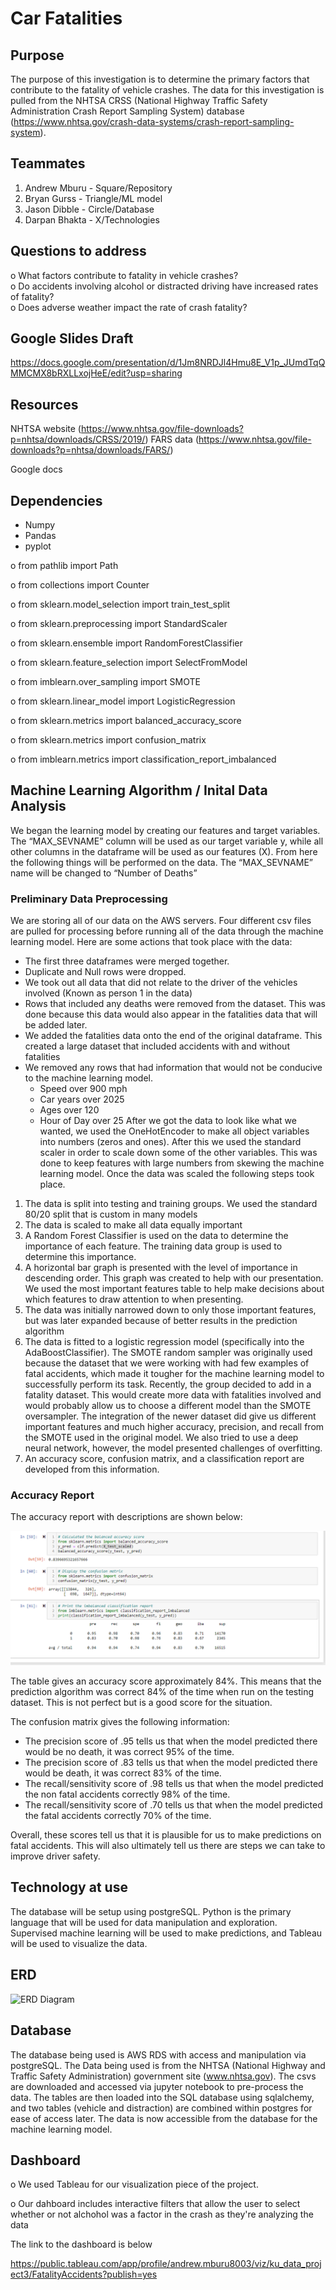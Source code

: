 # Car Fatalities
## Purpose
  The purpose of this investigation is to determine the primary factors that contribute to the fatality of vehicle crashes. The data for this investigation is pulled from the NHTSA CRSS (National Highway Traffic Safety Administration Crash Report Sampling System) database (https://www.nhtsa.gov/crash-data-systems/crash-report-sampling-system). 
## Teammates
1. Andrew Mburu - Square/Repository
2. Bryan Gurss - Triangle/ML model  
3. Jason Dibble - Circle/Database  
4.  Darpan Bhakta - X/Technologies
 
## Questions to address
  o What factors contribute to fatality in vehicle crashes?  
  o Do accidents involving alcohol or distracted driving have increased rates of fatality?  
  o Does adverse weather impact the rate of crash fatality?
  
  
  ## Google Slides Draft 
https://docs.google.com/presentation/d/1Jm8NRDJl4Hmu8E_V1p_JUmdTqQMMCMX8bRXLLxojHeE/edit?usp=sharing


## Resources
NHTSA website (https://www.nhtsa.gov/file-downloads?p=nhtsa/downloads/CRSS/2019/)
FARS data (https://www.nhtsa.gov/file-downloads?p=nhtsa/downloads/FARS/)

Google docs

## Dependencies
- Numpy
- Pandas
- pyplot

o from pathlib import Path

o from collections import Counter



o from sklearn.model_selection import train_test_split

o from sklearn.preprocessing import StandardScaler

o from sklearn.ensemble import RandomForestClassifier

o from sklearn.feature_selection import SelectFromModel

o from imblearn.over_sampling import SMOTE

o from sklearn.linear_model import LogisticRegression

o from sklearn.metrics import balanced_accuracy_score

o from sklearn.metrics import confusion_matrix

o from imblearn.metrics import classification_report_imbalanced

 ## Machine Learning Algorithm / Inital Data Analysis
We began the learning model by creating our features and target variables. The “MAX_SEVNAME” column will be used as our target variable y, while all other columns in the dataframe will be used as our features (X). From here the following things will be performed on the data.  The “MAX_SEVNAME” name will be changed to “Number of Deaths”
 
### Preliminary Data Preprocessing
We are storing all of our data on the AWS servers.  Four different csv files are pulled for processing before running all of the data through the machine learning model.  Here are some actions that took place with the data:
- The first three dataframes were merged together. 
- Duplicate and Null rows were dropped. 
- We took out all data that did not relate to the driver of the vehicles involved (Known as person 1 in the data)
- Rows that included any deaths were removed from the dataset.  This was done because this data would also appear in the fatalities data that will be added later.
- We added the fatalities data onto the end of the original dataframe.  This created a large dataset that included accidents with and without fatalities
- We removed any rows that had information that would not be conducive to the machine learning model.  
  - Speed over 900 mph
  - Car years over 2025
  - Ages over 120
  - Hour of Day over 25
After we got the data to look like what we wanted, we used the OneHotEncoder to make all object variables into numbers (zeros and ones).  After this we used the standard scaler in order to scale down some of the other variables. This was done to keep features with large numbers from skewing the machine learning model.  Once the data was scaled the following steps took place.

1. The data is split into testing and training groups.  We used the standard 80/20 split that is custom in many models
2. The data is scaled to make all data equally important
3. A Random Forest Classifier is used on the data to determine the importance of each feature. The training data group is used to determine this importance.
4. A horizontal bar graph is presented with the level of importance in descending order.  This graph was created to help with our presentation.  We used the most important features table to help make decisions about which features to draw attention to when presenting.
5. The data was initially narrowed down to only those important features, but was later expanded because of better results in the prediction algorithm
6. The data is fitted to a logistic regression model (specifically into the AdaBoostClassifier).  The SMOTE random sampler was originally used because the dataset that we were working with had few examples of fatal accidents, which made it tougher for the machine learning model to successfully perform its task.  Recently, the group decided to add in a fatality dataset.  This would create more data with fatalities involved and would probably allow us to choose a different model than the SMOTE oversampler.  The integration of the newer dataset did give us different important features and much higher accuracy, precision, and recall from the SMOTE used in the original model.  We also tried to use a deep neural network, however, the model presented challenges of overfitting.
8. An accuracy score, confusion matrix, and a classification report are developed from this information.

### Accuracy Report
The accuracy report with descriptions are shown below:

![AccuracyInfo.png](AccuracyInfo.png)

The table gives an accuracy score approximately 84%.  This means that the prediction algorithm was correct 84% of the time when run on the testing dataset.  This is not perfect but is a good score for the situation.

The confusion matrix gives the following information:
- The precision score of .95 tells us that when the model predicted there would be no death, it was correct 95% of the time.
- The precision score of .83 tells us that when the model predicted there would be death, it was correct 83% of the time.
- The recall/sensitivity score of .98 tells us that when the model predicted the non fatal accidents correctly 98% of the time.
- The recall/sensitivity score of .70 tells us that when the model predicted the fatal accidents correctly 70% of the time.

Overall, these scores tell us that it is plausible for us to make predictions on fatal accidents.  This will also ultimately tell us there are steps we can take to improve driver safety.



## Technology at use
  The database will be setup using postgreSQL. Python is the primary language that will be used for data manipulation and exploration. Supervised machine learning will be used to make predictions, and Tableau will be used to visualize the data.
  
## ERD
 ![ERD Diagram](https://user-images.githubusercontent.com/40553064/133019580-46009ee0-8d99-48b4-9e23-f882a34a61cf.PNG)
 
 ## Database
The database being used is AWS RDS with access and manipulation via postgreSQL. The Data being used is from the NHTSA (National Highway and Traffic Safety Administration) government site (www.nhtsa.gov). The csvs are downloaded and accessed via jupyter notebook to pre-process the data. The tables are then loaded into the SQL database using sqlalchemy, and two tables (vehicle and distraction) are combined within postgres for ease of access later. The data is now accessible from the database for the machine learning model.


## Dashboard

o   We used Tableau for our visualization piece of the project.

o   Our dahboard includes interactive filters that allow the user to select whether or not alchohol was a factor in the crash as they're analyzing the data

The link to the dashboard is below

https://public.tableau.com/app/profile/andrew.mburu8003/viz/ku_data_project3/FatalityAccidents?publish=yes




